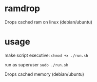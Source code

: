 # ramdrop
Drops cached ram on linux (debian/ubuntu)

# usage
make script executive:
`chmod +x ./run.sh`

run as superuser
`sudo ./run.sh`

Drops cached memory (debian/ubuntu)

